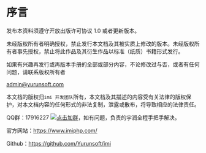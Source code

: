 # 序言

发布本资料须遵守开放出版许可协议 1.0 或者更新版本。

未经版权所有者明确授权，禁止发行本文档及其被实质上修改的版本。未经版权所有者事先授权，禁止将此作品及其衍生作品以标准（纸质）书籍形式发行。

如果有兴趣再发行或再版本手册的全部或部分内容，不论修改过与否，或者有任何问题，请联系版权所有者

[admin@yurunsoft.com](mailto:admin@yurunsoft.com)

本文档的版权归`imi 开发团队`所有，本文档及其描述的内容受有关法律的版权保护，对本文档内容的任何形式的非法复制，泄露或散布，将导致相应的法律责任。

QQ群：17916227 [![点击加群](https://pub.idqqimg.com/wpa/images/group.png "点击加群")](https://jq.qq.com/?_wv=1027&k=5wXf4Zq)，如有问题，负责的宇润全程手把手解决。

官方网站：https://www.imiphp.com/

Github：https://github.com/Yurunsoft/imi
